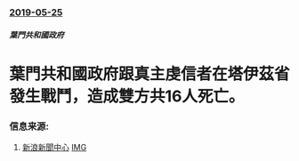 ### [2019-05-25](/news/2019/05/25/index.md)

##### 葉門共和國政府
# 葉門共和國政府跟真主虔信者在塔伊茲省發生戰鬥，造成雙方共16人死亡。 




### 信息来源:

1. [新浪新聞中心](https://news.sina.com.tw/article/20190526/31424186.html) [IMG](https://newsimgs.sina.tw/images/200x200_SinaNewsLogo.gif)
